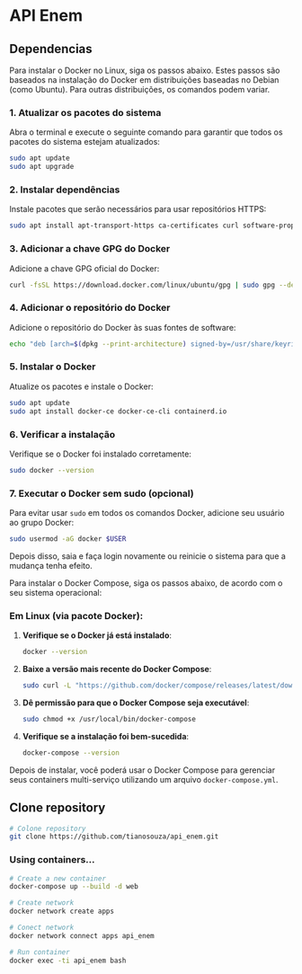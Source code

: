 # API Enem

## Dependencias

Para instalar o Docker no Linux, siga os passos abaixo. Estes passos são baseados na instalação do Docker em distribuições baseadas no Debian (como Ubuntu). Para outras distribuições, os comandos podem variar.

### 1. **Atualizar os pacotes do sistema**
Abra o terminal e execute o seguinte comando para garantir que todos os pacotes do sistema estejam atualizados:

```bash
sudo apt update
sudo apt upgrade
```

### 2. **Instalar dependências**
Instale pacotes que serão necessários para usar repositórios HTTPS:

```bash
sudo apt install apt-transport-https ca-certificates curl software-properties-common
```

### 3. **Adicionar a chave GPG do Docker**
Adicione a chave GPG oficial do Docker:

```bash
curl -fsSL https://download.docker.com/linux/ubuntu/gpg | sudo gpg --dearmor -o /usr/share/keyrings/docker-archive-keyring.gpg
```

### 4. **Adicionar o repositório do Docker**
Adicione o repositório do Docker às suas fontes de software:

```bash
echo "deb [arch=$(dpkg --print-architecture) signed-by=/usr/share/keyrings/docker-archive-keyring.gpg] https://download.docker.com/linux/ubuntu $(lsb_release -cs) stable" | sudo tee /etc/apt/sources.list.d/docker.list > /dev/null
```

### 5. **Instalar o Docker**
Atualize os pacotes e instale o Docker:

```bash
sudo apt update
sudo apt install docker-ce docker-ce-cli containerd.io
```

### 6. **Verificar a instalação**
Verifique se o Docker foi instalado corretamente:

```bash
sudo docker --version
```

### 7. **Executar o Docker sem sudo (opcional)**
Para evitar usar `sudo` em todos os comandos Docker, adicione seu usuário ao grupo Docker:

```bash
sudo usermod -aG docker $USER
```

Depois disso, saia e faça login novamente ou reinicie o sistema para que a mudança tenha efeito.

Para instalar o Docker Compose, siga os passos abaixo, de acordo com o seu sistema operacional:

### Em Linux (via pacote Docker):
1. **Verifique se o Docker já está instalado**:
   ```bash
   docker --version
   ```

2. **Baixe a versão mais recente do Docker Compose**:
   ```bash
   sudo curl -L "https://github.com/docker/compose/releases/latest/download/docker-compose-$(uname -s)-$(uname -m)" -o /usr/local/bin/docker-compose
   ```

3. **Dê permissão para que o Docker Compose seja executável**:
   ```bash
   sudo chmod +x /usr/local/bin/docker-compose
   ```

4. **Verifique se a instalação foi bem-sucedida**:
   ```bash
   docker-compose --version
   ```

Depois de instalar, você poderá usar o Docker Compose para gerenciar seus containers multi-serviço utilizando um arquivo `docker-compose.yml`.

## Clone repository

```bash
# Colone repository
git clone https://github.com/tianosouza/api_enem.git
```

### Using containers...

```bash
# Create a new container
docker-compose up --build -d web
```
```bash
# Create network
docker network create apps
```

```bash
# Conect network
docker network connect apps api_enem
```

```bash
# Run container
docker exec -ti api_enem bash
```
